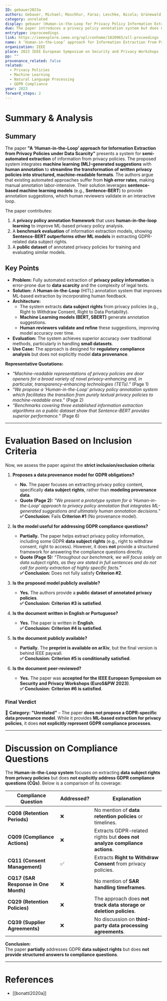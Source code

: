 ```yaml
---
ID: gebauer2023a
authors: Gebauer, Michael; Maschhur, Faraz; Leschke, Nicola; Grünewald, Elias; Pallas, Frank
category: unrelated
display: gebauer (Human-in-the-Loop for Privacy Policy Information Extraction)
due: The paper introduces a privacy policy annotation system but does not propose a data provenance model for GDPR obligations.
entrytype: inproceedings
link: https://ieeexplore.ieee.org/xpl/conhome/1820965/all-proceedings
name: A ‘Human-in-the-Loop’ approach for Information Extraction from Privacy Policies under Data Scarcity
organization: IEEE
place: 2023 IEEE European Symposium on Security and Privacy Workshops (EuroS&PW)
pp: ""
provenance_related: false
related:
  - Privacy Policies
  - Machine Learning
  - Natural Language Processing
  - GDPR Compliance
year: 2023
forward_steps: 2
---
```


# **Summary & Analysis**

## **Summary**

The paper **"A ‘Human-in-the-Loop’ approach for Information Extraction from Privacy Policies under Data Scarcity"** presents a system for **semi-automated extraction** of information from privacy policies. The proposed system integrates **machine learning (ML)-generated suggestions** with **human annotation** to **streamline the transformation of written privacy policies into structured, machine-readable formats**. The authors argue that existing automated approaches suffer from **high error rates**, making manual annotation labor-intensive. Their solution leverages **sentence-based machine learning models** (e.g., **Sentence-BERT**) to provide annotation suggestions, which human reviewers validate in an interactive loop.

The paper contributes:

1. A **privacy policy annotation framework** that uses **human-in-the-loop learning** to improve ML-based privacy policy analysis.
2. A **benchmark evaluation** of information extraction models, showing **Sentence-BERT outperforms other ML models** in extracting GDPR-related data subject rights.
3. A **public dataset** of annotated privacy policies for training and evaluating similar models.

## **Key Points**

- **Problem:** Fully automated extraction of **privacy policy information** is error-prone due to **data scarcity** and the complexity of legal texts.
- **Solution:** A **Human-in-the-Loop** (HITL) annotation system that improves ML-based extraction by incorporating human feedback.
- **Architecture:**
    - The system extracts **data subject rights** from privacy policies (e.g., Right to Withdraw Consent, Right to Data Portability).
    - **Machine Learning models (BERT, SBERT)** generate annotation suggestions.
    - **Human reviewers validate and refine** these suggestions, improving model accuracy over time.
- **Evaluation:** The system achieves superior accuracy over traditional methods, particularly in handling **small datasets**.
- **Use Case:** The approach is designed for **regulatory compliance analysis** but does not explicitly model **data provenance**.

**Representative Quotations:**

- _“Machine-readable representations of privacy policies are door openers for a broad variety of novel privacy-enhancing and, in particular, transparency-enhancing technologies (TETs).”_ (Page 1)
- _“We propose a ‘Human-in-the-Loop’ privacy policy annotation system which facilitates the transition from purely textual privacy policies to machine-readable ones.”_ (Page 2)
- _“Benchmarks covering three established information extraction algorithms on a public dataset show that Sentence-BERT provides superior performance.”_ (Page 6)

---

# **Evaluation Based on Inclusion Criteria**

Now, we assess the paper against the **strict inclusion/exclusion criteria**:

1. **Proposes a data provenance model for GDPR obligations?**
    
    - **No.** The paper focuses on extracting privacy policy content, specifically **data subject rights**, rather than **modeling provenance data**.
    - **Quote (Page 2):** _“We present a prototype system for a ‘Human-in-the-Loop’ approach to privacy policy annotation that integrates ML-generated suggestions and ultimately human annotation decisions.”_  
        **✅ Conclusion:** Fails **Criterion #1** (No provenance model).
2. **Is the model useful for addressing GDPR compliance questions?**
    
    - **Partially.** The paper helps extract privacy policy information, including some GDPR **data subject rights** (e.g., right to withdraw consent, right to access). However, it does **not** provide a structured framework for answering the compliance questions directly.
    - **Quote (Page 5):** _“Throughout our benchmark, we will focus solely on data subject rights, as they are stated in full sentences and do not call for pointy extraction of highly specific facts.”_  
        **✅ Conclusion:** Does not fully satisfy **Criterion #2**.
3. **Is the proposed model publicly available?**
    
    - **Yes.** The authors provide a **public dataset of annotated privacy policies**.  
        **✅ Conclusion:** **Criterion #3 is satisfied**.
4. **Is the document written in English or Portuguese?**
    
    - **Yes.** The paper is written in **English**.  
        **✅ Conclusion:** **Criterion #4 is satisfied**.
5. **Is the document publicly available?**
    
    - **Partially.** The **preprint is available on arXiv**, but the final version is behind IEEE paywall.  
        **✅ Conclusion:** **Criterion #5 is conditionally satisfied**.
6. **Is the document peer-reviewed?**
    
    - **Yes.** The paper was **accepted for the IEEE European Symposium on Security and Privacy Workshops (EuroS&PW 2023)**.  
        **✅ Conclusion:** **Criterion #6 is satisfied**.

### **Final Verdict**

🔴 **Category: "Unrelated"** – The paper **does not propose a GDPR-specific data provenance model**. While it provides **ML-based extraction for privacy policies**, it does **not explicitly represent GDPR compliance processes**.

---

# **Discussion on Compliance Questions**

The **Human-in-the-Loop system** focuses on extracting **data subject rights from privacy policies** but does **not explicitly address GDPR compliance questions (CQs)**. Below is a comparison of its coverage:

|Compliance Question|Addressed?|Explanation|
|---|---|---|
|**CQ08 (Retention Periods)**|❌|No mention of **data retention policies** or timelines.|
|**CQ09 (Compliance Actions)**|❌|Extracts GDPR-related rights but **does not analyze compliance actions**.|
|**CQ11 (Consent Management)**|✅|Extracts **Right to Withdraw Consent** from privacy policies.|
|**CQ17 (SAR Response in One Month)**|❌|No mention of **SAR handling timeframes**.|
|**CQ29 (Retention Policies)**|❌|The approach does **not track data storage or deletion policies**.|
|**CQ39 (Supplier Agreements)**|❌|No discussion on **third-party data processing agreements**.|

**Conclusion:**  
The paper **partially** addresses GDPR **data subject rights** but does **not provide structured answers to compliance questions**.

---

# References

- [[bonatti2020a]]